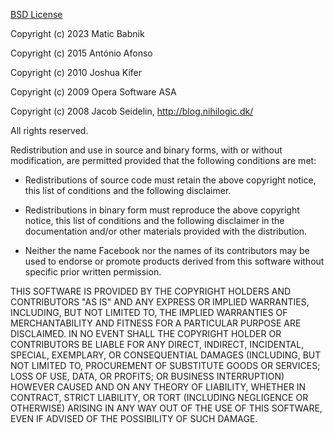 [BSD License](http://opensource.org/licenses/BSD-3-Clause)

Copyright (c) 2023 Matic Babnik

Copyright (c) 2015 António Afonso

Copyright (c) 2010 Joshua Kifer

Copyright (c) 2009 Opera Software ASA

Copyright (c) 2008 Jacob Seidelin, http://blog.nihilogic.dk/

All rights reserved.

Redistribution and use in source and binary forms, with or without modification,
are permitted provided that the following conditions are met:

-   Redistributions of source code must retain the above copyright notice, this
    list of conditions and the following disclaimer.

-   Redistributions in binary form must reproduce the above copyright notice,
    this list of conditions and the following disclaimer in the documentation
    and/or other materials provided with the distribution.

-   Neither the name Facebook nor the names of its contributors may be used to
    endorse or promote products derived from this software without specific
    prior written permission.

THIS SOFTWARE IS PROVIDED BY THE COPYRIGHT HOLDERS AND CONTRIBUTORS "AS IS" AND
ANY EXPRESS OR IMPLIED WARRANTIES, INCLUDING, BUT NOT LIMITED TO, THE IMPLIED
WARRANTIES OF MERCHANTABILITY AND FITNESS FOR A PARTICULAR PURPOSE ARE
DISCLAIMED. IN NO EVENT SHALL THE COPYRIGHT HOLDER OR CONTRIBUTORS BE LIABLE FOR
ANY DIRECT, INDIRECT, INCIDENTAL, SPECIAL, EXEMPLARY, OR CONSEQUENTIAL DAMAGES
(INCLUDING, BUT NOT LIMITED TO, PROCUREMENT OF SUBSTITUTE GOODS OR SERVICES;
LOSS OF USE, DATA, OR PROFITS; OR BUSINESS INTERRUPTION) HOWEVER CAUSED AND ON
ANY THEORY OF LIABILITY, WHETHER IN CONTRACT, STRICT LIABILITY, OR TORT
(INCLUDING NEGLIGENCE OR OTHERWISE) ARISING IN ANY WAY OUT OF THE USE OF THIS
SOFTWARE, EVEN IF ADVISED OF THE POSSIBILITY OF SUCH DAMAGE.
